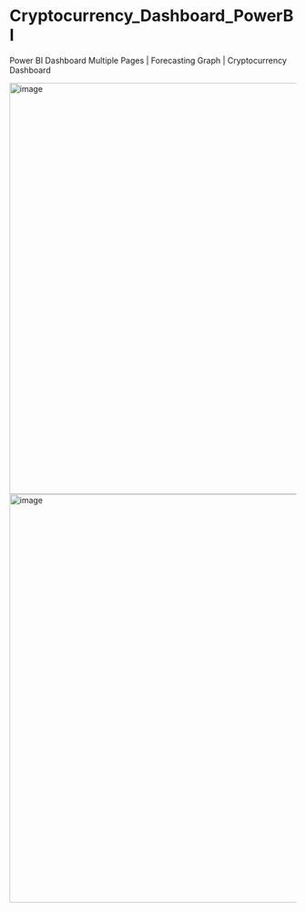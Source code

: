# Cryptocurrency_Dashboard_PowerBI
Power BI Dashboard Multiple Pages | Forecasting Graph | Cryptocurrency Dashboard






<img width="723" alt="image" src="https://user-images.githubusercontent.com/122087882/223163738-a5e8d125-550f-4901-81ed-c7a5be4d94ef.png">
<img width="718" alt="image" src="https://user-images.githubusercontent.com/122087882/223163856-fe61902a-8a34-423d-9ed2-dd5d79511888.png">

